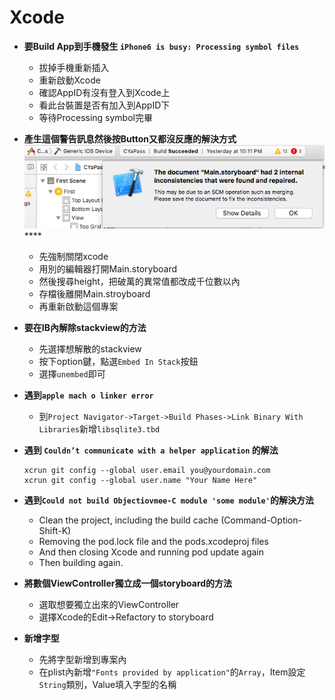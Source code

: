 # Xcode

* **要Build App到手機發生 `iPhone6 is busy: Processing symbol files`**
  * 拔掉手機重新插入
  * 重新啟動Xcode
  * 確認AppID有沒有登入到Xcode上
  * 看此台裝置是否有加入到AppID下
  * 等待Processing symbol完畢
* **產生這個警告訊息然後按Button又都沒反應的解決方式**![](../.gitbook/assets/uhq3p.png)\*\*\*\*
  * 先強制關閉xcode
  * 用別的編輯器打開Main.storyboard
  * 然後搜尋height，把破萬的異常值都改成千位數以內
  * 存檔後離開Main.stroyboard
  * 再重新啟動這個專案
* **要在IB內解除stackview的方法**
  * 先選擇想解散的stackview
  * 按下option鍵，點選`Embed In Stack`按鈕
  * 選擇`unembed`即可
* **遇到`apple mach o linker error`**
  * 到`Project Navigator->Target->Build Phases->Link Binary With Libraries`新增`libsqlite3.tbd`
* **遇到 `Couldn’t communicate with a helper application` 的解法**

  ```text
  xcrun git config --global user.email you@yourdomain.com
  xcrun git config --global user.name "Your Name Here"
  ```

* **遇到`Could not build Objectiovmee-C module 'some module'`的解決方法**
  * Clean the project, including the build cache \(Command-Option-Shift-K\)
  * Removing the pod.lock file and the pods.xcodeproj files
  * And then closing Xcode and running pod update again
  * Then building again.
* **將數個ViewController獨立成一個storyboard的方法**
  * 選取想要獨立出來的ViewController
  * 選擇Xcode的Edit-&gt;Refactory to storyboard
* **新增字型**
  * 先將字型新增到專案內
  * 在plist內新增`"Fonts provided by application"`的`Array`，Item設定`String`類別，Value填入字型的名稱

